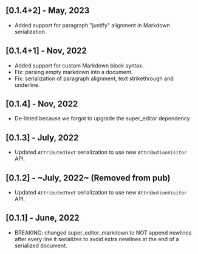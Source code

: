## [0.1.4+2] - May, 2023
* Added support for paragraph "justify" alignment in Markdown serialization.

## [0.1.4+1] - Nov, 2022
* Added support for custom Markdown block syntax.
* Fix: parsing empty markdown into a document.
* Fix: serialization of paragraph alignment, text strikethrough and underline.

## [0.1.4] - Nov, 2022
* De-listed because we forgot to upgrade the super_editor dependency

## [0.1.3] - July, 2022
* Updated `AttributedText` serialization to use new `AttributionVisitor` API.

## [0.1.2] - ~July, 2022~ (Removed from pub)
* Updated `AttributedText` serialization to use new `AttributionVisitor` API.

## [0.1.1] - June, 2022
* BREAKING: changed super_editor_markdown to NOT append newlines after every line it serializes to avoid extra newlines at the end of a serialized document.